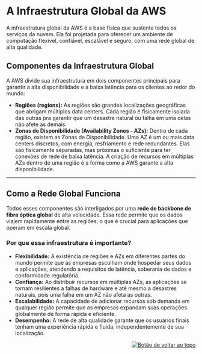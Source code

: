 <a id="top"></a>
# A Infraestrutura Global da AWS
A infraestrutura global da AWS é a base física que sustenta todos os serviços da nuvem. Ela foi projetada para oferecer um ambiente de computação flexível, confiável, escalável e seguro, com uma rede global de alta qualidade.
## Componentes da Infraestrutura Global
A AWS divide sua infraestrutura em dois componentes principais para garantir a alta disponibilidade e a baixa latência para os clientes ao redor do mundo:
* **Regiões (regions):** As regiões são grandes localizações geográficas que abrigam múltiplos data centers. Cada região é fisicamente isolada das outras pra garantir que um desastre natural ou falha em uma delas não afete as demais.
* **Zonas de Disponibilidade (Availability Zones - AZs):** Dentro de cada região, existem as Zonas de Disponibilidade. Uma AZ é um ou mais data centers discretos, com energia, resfriamento e rede redundantes. Elas são fisicamente separadas, mas próximas o suficiente para ter conexões de rede de baixa latência. A criação de recursos em múltiplas AZs dentro de uma região é a forma como a AWS garante a alta disponibilidade.

---

## Como a Rede Global Funciona
Todos esses componentes são interligados por uma **rede de backbone de fibra óptica global** de alta velocidade. Essa rede permite que os dados viajem rapidamente entre as regiões, o que é crucial para aplicações que operam em escala global.
### Por que essa infraestrutura é importante?
* **Flexibilidade:** A existência de regiões e AZs em diferentes partes do mundo permite que as empresas escolham onde hospedar seus dados e aplicações, atendendo a requisitos de latência, soberania de dados e conformidade regulatória.
* **Confiança:** Ao distribuir recursos em múltiplas AZs, as aplicações se tornam resilientes a falhas de hardware e até mesmo a desastres naturais, pois uma falha em um AZ não afeta as outras.
* **Escalabilidade:** A capacidade de adicionar recursos sob demanda em qualquer região permite que as empresas expandam suas operações globalmente de forma rápida e eficiente.
* **Desempenho:** A rede de alta qualidade garante que os usuários finais tenham uma experiência rápida e fluida, independentemente de sua localização.

<div align="right">
  <a href="#top">
    <img src="https://img.shields.io/badge/-Voltar%20ao%20Topo-lightgrey?style=for-the-badge" alt="Botão de voltar ao topo">
  </a>
</div>